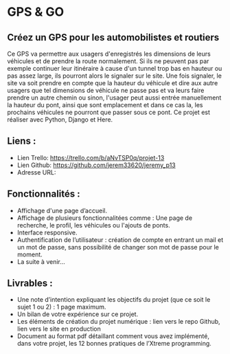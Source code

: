 # GPS & GO

## Créez un GPS pour les automobilistes et routiers

Ce GPS va permettre aux usagers d'enregistrés les dimensions de leurs véhicules et de prendre la route normalement. Si ils ne peuvent pas par exemple continuer leur itinéraire à cause d'un tunnel trop bas en hauteur ou pas assez large, ils pourront alors le signaler sur le site. Une fois signaler, le site va soit prendre en compte que la hauteur du véhicule et dire aux autre usagers que tel dimensions de véhicule ne passe pas et va leurs faire prendre un autre chemin ou sinon, l'usager peut aussi entrée manuellement la hauteur du pont, ainsi que sont emplacement et dans ce cas la, les prochains véhicules ne pourront que passer sous ce pont.
Ce projet est réaliser avec Python, Django et Here.

## Liens :

- Lien Trello: https://trello.com/b/aNvTSP0q/projet-13
- Lien Github: https://github.com/jerem33620/jeremy_p13
- Adresse URL:

## Fonctionnalités :

- Affichage d'une page d’accueil.
- Affichage de plusieurs fonctionnalitées comme : Une page de recherche, le profil, les véhicules ou l'ajouts de ponts.
- Interface responsive.
- Authentification de l’utilisateur : création de compte en entrant un mail et un mot de passe, sans possibilité de changer son mot de passe pour le moment.
- La suite à venir...

## Livrables :

- Une note d’intention expliquant les objectifs du projet (que ce soit le sujet 1 ou 2) : 1 page maximum.
- Un bilan de votre expérience sur ce projet.
- Les éléments de création du projet numérique : lien vers le repo Github, lien vers le site en production
- Document au format pdf détaillant comment vous avez implémenté, dans votre projet, les 12 bonnes pratiques de l’Xtreme programming.

